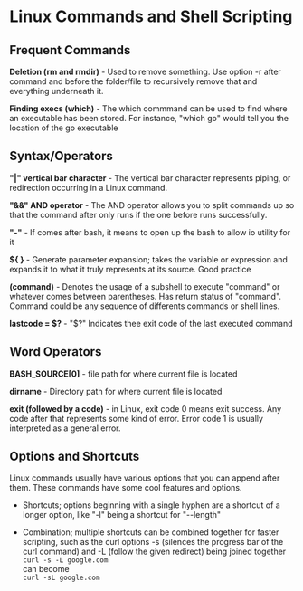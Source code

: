 # Linux Commands and Shell Scripting

## Frequent Commands

**Deletion (rm and rmdir)** - Used to remove something. Use option -r after command and before the folder/file to recursively remove that and everything underneath it.

**Finding execs (which)** - The which commmand can be used to find where an executable has been stored. For instance, "which go" would tell you the location of the go executable

## Syntax/Operators

**"|" vertical bar character** - The vertical bar character represents piping, or redirection occurring in a Linux command.

**"&&" AND operator** - The AND operator allows you to split commands up so that the command after only runs if the one before runs successfully.

**"-"** - If comes after bash, it means to open up the bash to allow io utility for it

**${  }** - Generate parameter expansion; takes the variable or expression and expands it to what it truly represents at its source. Good practice

**(command)** - Denotes the usage of a subshell to execute "command" or whatever comes between parentheses. Has return status of "command". Command could be any sequence of differents commands or shell lines. 

**lastcode = \$?** - "$?" Indicates thee exit code of the last executed command

## Word Operators

**BASH_SOURCE[0]** - file path for where current file is located

**dirname** - Directory path for where current file is located

**exit (followed by a code)** - in Linux, exit code 0 means exit success. Any code after that represents some kind of error. Error code 1 is usually interpreted as a general error. 

## Options and Shortcuts

Linux commands usually have various options that you can append after them. These commands have some cool features and options.

- Shortcuts; options beginning with a single hyphen are a shortcut of a longer option, like "-l" being a shortcut for "--length"

- Combination; multiple shortcuts can be combined together for faster scripting, such as the curl options -s (silences the progress bar of the curl command) and -L (follow the given redirect) being joined together  
    <code>curl -s -L google.com </code>  
    can become  
    <code>curl -sL google.com </code>
